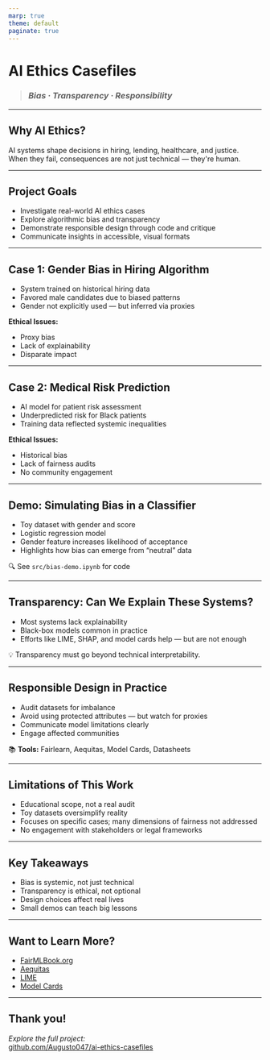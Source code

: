 ```yaml
---
marp: true
theme: default
paginate: true
---
```


# AI Ethics Casefiles  
> ### *Bias · Transparency · Responsibility*

---

## Why AI Ethics?

AI systems shape decisions in hiring, lending, healthcare, and justice.  
When they fail, consequences are not just technical — they're human.

---

## Project Goals

- Investigate real-world AI ethics cases  
- Explore algorithmic bias and transparency  
- Demonstrate responsible design through code and critique  
- Communicate insights in accessible, visual formats

---

## Case 1: Gender Bias in Hiring Algorithm

- System trained on historical hiring data  
- Favored male candidates due to biased patterns  
- Gender not explicitly used — but inferred via proxies  

**Ethical Issues:**  
- Proxy bias  
- Lack of explainability  
- Disparate impact

---

## Case 2: Medical Risk Prediction

- AI model for patient risk assessment  
- Underpredicted risk for Black patients  
- Training data reflected systemic inequalities  

**Ethical Issues:**  
- Historical bias  
- Lack of fairness audits  
- No community engagement

---

## Demo: Simulating Bias in a Classifier

- Toy dataset with gender and score  
- Logistic regression model  
- Gender feature increases likelihood of acceptance  
- Highlights how bias can emerge from “neutral” data

🔍 See `src/bias-demo.ipynb` for code

---

## Transparency: Can We Explain These Systems?

- Most systems lack explainability  
- Black-box models common in practice  
- Efforts like LIME, SHAP, and model cards help — but are not enough  

💡 Transparency must go beyond technical interpretability.

---

## Responsible Design in Practice

- Audit datasets for imbalance  
- Avoid using protected attributes — but watch for proxies  
- Communicate model limitations clearly  
- Engage affected communities  

📚 **Tools:** Fairlearn, Aequitas, Model Cards, Datasheets

---

## Limitations of This Work

- Educational scope, not a real audit  
- Toy datasets oversimplify reality  
- Focuses on specific cases; many dimensions of fairness not addressed  
- No engagement with stakeholders or legal frameworks

---

## Key Takeaways

- Bias is systemic, not just technical  
- Transparency is ethical, not optional  
- Design choices affect real lives  
- Small demos can teach big lessons

---

## Want to Learn More?

- [FairMLBook.org](https://fairmlbook.org)  
- [Aequitas](https://datasciencepublicpolicy.org/aequitas/)  
- [LIME](https://github.com/marcotcr/lime)  
- [Model Cards](https://modelcards.withgoogle.com/about)

---

## Thank you!  
*Explore the full project:*  
[github.com/Augusto047/ai-ethics-casefiles](https://github.com/Augusto047/ai-ethics-casefiles)

